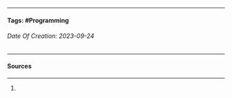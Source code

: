 __________________________________________________________________________
#### **Tags:** #Programming
###### *Date Of Creation: 2023-09-24*
__________________________________________________________________________  

#### Sources
__________________________________________________________________________
1. 
